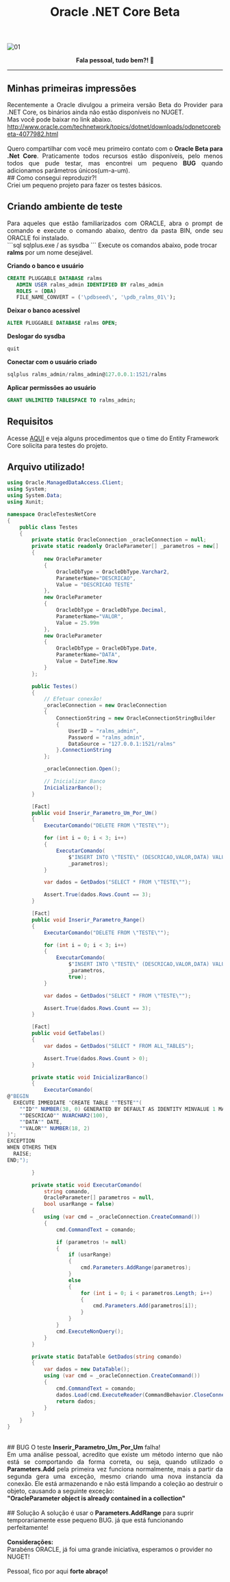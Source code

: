 ﻿---
title: "Oracle .NET Core Beta"
comments: true
excerpt_separator: "Ler mais"
categories:
  - Dica
---

![01]({{site.url}}{{site.baseurl}}/assets/images/oracletopo.jpg)

<center><strong>Fala pessoal, tudo bem?! 💚</strong></center>
<hr>

## Minhas primeiras impressões

<div style="text-align: justify;">
Recentemente a Oracle divulgou a primeira versão Beta do Provider para .NET Core, os binários ainda não estão disponíveis no NUGET.<br>
Mas você pode baixar no link abaixo.<br>
<a href="http://www.oracle.com/technetwork/topics/dotnet/downloads/odpnetcorebeta-4077982.html" alt="">http://www.oracle.com/technetwork/topics/dotnet/downloads/odpnetcorebeta-4077982.html</a>
</div>
<br>
<div style="text-align: justify;">
Quero compartilhar com você meu primeiro contato com o <strong>Oracle Beta para .Net Core</strong>. Praticamente todos recursos estão disponíveis, pelo menos todos que pude testar, mas encontrei um pequeno <strong>BUG</strong> quando adicionamos parâmetros únicos(um-a-um).<br>
</div>
## Como consegui reproduzir?!<br>
Criei um pequeno projeto para fazer os testes básicos.<br>

## Criando ambiente de teste
<div style="text-align: justify;">
Para aqueles que estão familiarizados com ORACLE, abra o prompt de comando e execute o comando abaixo, dentro da pasta BIN, onde seu ORACLE foi instalado.
</div>
```sql
sqlplus.exe / as sysdba
```
Execute os comandos abaixo, pode trocar <strong>ralms</strong> por um nome desejável.<br>

<strong>Criando o banco e usuário</strong><br>
```sql
CREATE PLUGGABLE DATABASE ralms
   ADMIN USER ralms_admin IDENTIFIED BY ralms_admin
   ROLES = (DBA)
   FILE_NAME_CONVERT = ('\pdbseed\', '\pdb_ralms_01\');

```
<strong>Deixar o banco acessível</strong><br>
```sql
ALTER PLUGGABLE DATABASE ralms OPEN;
```

<strong>Deslogar do sysdba</strong><br>
```sql
quit
```

<strong>Conectar com o usuário criado</strong><br>
```sql
sqlplus ralms_admin/ralms_admin@127.0.0.1:1521/ralms
```
<strong>Aplicar permissões ao usuário</strong><br>
```sql
GRANT UNLIMITED TABLESPACE TO ralms_admin;
```
## Requisitos
Acesse <a href="https://github.com/ralmsdeveloper/EntityFrameworkCore/tree/Dev1989/samples/OracleProvider" alt="">AQUI</a> e veja alguns procedimentos que o time do Entity Framework Core solicita para testes do projeto.
<br>
## Arquivo utilizado!
```csharp
using Oracle.ManagedDataAccess.Client;
using System;
using System.Data;
using Xunit;

namespace OracleTestesNetCore
{
    public class Testes
    {
        private static OracleConnection _oracleConnection = null;
        private static readonly OracleParameter[] _parametros = new[]
        {
            new OracleParameter
            {
                OracleDbType = OracleDbType.Varchar2,
                ParameterName="DESCRICAO",
                Value = "DESCRICAO TESTE"
            },
            new OracleParameter
            {
                OracleDbType = OracleDbType.Decimal,
                ParameterName="VALOR",
                Value = 25.99m
            },
            new OracleParameter
            {
                OracleDbType = OracleDbType.Date,
                ParameterName="DATA",
                Value = DateTime.Now
            }
        };

        public Testes()
        {
            // Efetuar conexão!
            _oracleConnection = new OracleConnection
            {
                ConnectionString = new OracleConnectionStringBuilder
                {
                    UserID = "ralms_admin",
                    Password = "ralms_admin",
                    DataSource = "127.0.0.1:1521/ralms"
                }.ConnectionString
            };

            _oracleConnection.Open();

            // Inicializar Banco
            InicializarBanco();
        }

        [Fact]
        public void Inserir_Parametro_Um_Por_Um()
        {
            ExecutarComando("DELETE FROM \"TESTE\"");

            for (int i = 0; i < 3; i++)
            {
                ExecutarComando(
                    $"INSERT INTO \"TESTE\" (DESCRICAO,VALOR,DATA) VALUES (:DESCRICAO,:VALOR,:DATA)",
                    _parametros);
            }

            var dados = GetDados("SELECT * FROM \"TESTE\"");

            Assert.True(dados.Rows.Count == 3);
        }

        [Fact]
        public void Inserir_Parametro_Range()
        {
            ExecutarComando("DELETE FROM \"TESTE\"");

            for (int i = 0; i < 3; i++)
            {
                ExecutarComando(
                    $"INSERT INTO \"TESTE\" (DESCRICAO,VALOR,DATA) VALUES (:DESCRICAO,:VALOR,:DATA)",
                    _parametros,
                    true);
            }

            var dados = GetDados("SELECT * FROM \"TESTE\"");

            Assert.True(dados.Rows.Count == 3);
        }

        [Fact]
        public void GetTabelas()
        {
            var dados = GetDados("SELECT * FROM ALL_TABLES");

            Assert.True(dados.Rows.Count > 0);
        }

        private static void InicializarBanco()
        {
            ExecutarComando(
@"BEGIN
  EXECUTE IMMEDIATE 'CREATE TABLE ""TESTE""(
    ""ID"" NUMBER(38, 0) GENERATED BY DEFAULT AS IDENTITY MINVALUE 1 MAXVALUE 9999999999999999999999999999 INCREMENT BY 1 START WITH 1 CACHE 20 NOORDER  NOCYCLE  NOKEEP  NOSCALE  NOT NULL ENABLE,
    ""DESCRICAO"" NVARCHAR2(100),
    ""DATA"" DATE,
    ""VALOR"" NUMBER(18, 2)
)';
EXCEPTION
WHEN OTHERS THEN
  RAISE;
END;");

        }

        private static void ExecutarComando(
            string comando,
            OracleParameter[] parametros = null,
            bool usarRange = false)
        {
            using (var cmd = _oracleConnection.CreateCommand())
            {
                cmd.CommandText = comando;

                if (parametros != null)
                {
                    if (usarRange)
                    {
                        cmd.Parameters.AddRange(parametros);
                    }
                    else
                    {
                        for (int i = 0; i < parametros.Length; i++)
                        {
                            cmd.Parameters.Add(parametros[i]);
                        }
                    }
                }
                cmd.ExecuteNonQuery();
            }
        }

        private static DataTable GetDados(string comando)
        {
            var dados = new DataTable();
            using (var cmd = _oracleConnection.CreateCommand())
            {
                cmd.CommandText = comando;
                dados.Load(cmd.ExecuteReader(CommandBehavior.CloseConnection));
                return dados;
            }
        }
    }
}
```

<br>
## BUG
O teste <strong>Inserir_Parametro_Um_Por_Um</strong> falha!<br>
<div style="text-align: justify;">
Em uma análise pessoal, acredito que existe um método interno que não está se comportando da forma correta, ou seja, quando utilizado o <strong>Parameters.Add</strong> pela primeira vez funciona normalmente, mais a partir da segunda gera uma exceção, mesmo criando uma nova instancia da conexão. 
Ele está armazenando e não está limpando a coleção ao destruir o objeto, causando a seguinte exceção:<br>
</div>
<strong>"OracleParameter object is already contained in a collection"</strong>
<br><br>
## Solução
A solução é usar o <strong>Parameters.AddRange</strong> para suprir temporariamente esse pequeno BUG. já que está funcionando perfeitamente!
<br><br>
<strong>Considerações:</strong><br>Parabéns ORACLE, já foi uma grande iniciativa, esperamos o provider no NUGET!
<br><br>
Pessoal, fico por aqui <strong>forte abraço!</strong>
